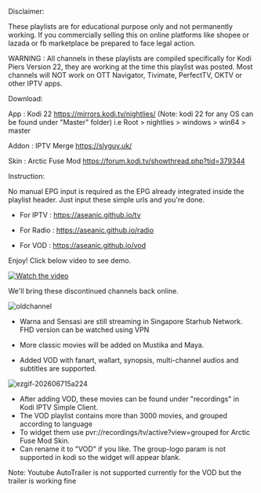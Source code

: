 Disclaimer:

These playlists are for educational purpose only and not permanently working. If you commercially selling this on online platforms like shopee or lazada or fb marketplace be prepared to face legal action.

WARNING : All channels in these playlists are compiled specifically for Kodi Piers Version 22, they are working at the time this playlist was posted. Most channels will NOT work on OTT Navigator, Tivimate, PerfectTV, OKTV or other IPTV apps. 

Download:

App : Kodi 22 https://mirrors.kodi.tv/nightlies/ 
(Note: kodi 22 for any OS can be found under "Master" folder) i.e Root > nightlies > windows > win64 > master

Addon : IPTV Merge https://slyguy.uk/

Skin : Arctic Fuse Mod https://forum.kodi.tv/showthread.php?tid=379344

Instruction:

No manual EPG input is required as the EPG already integrated inside the playlist header. Just input these simple urls and you're done. 

* For IPTV : https://aseanic.github.io/tv

* For Radio : https://aseanic.github.io/radio

* For VOD : https://aseanic.github.io/vod

Enjoy! Click below video to see demo.

[![Watch the video](https://github.com/user-attachments/assets/f6c83a46-2017-471d-ac76-b6eb950d913f)](https://www.dailymotion.com/embed/video/k5tkaeijqU0BuYCjKNQ)

We'll bring these discontinued channels back online.

![oldchannel](https://github.com/user-attachments/assets/49f12b62-5633-4b6e-a588-814c8d97083f)
* Warna and Sensasi are still streaming in Singapore Starhub Network. FHD version can be watched using VPN
* More classic movies will be added on Mustika and Maya.

* Added VOD with fanart, wallart, synopsis, multi-channel audios and subtitles are supported.

![ezgif-202606715a224](https://github.com/user-attachments/assets/df34c4d4-fcfc-4d5f-9097-558333446d62)

* After adding VOD, these movies can be found under "recordings" in Kodi IPTV Simple Client.
* The VOD playlist contains more than 3000 movies, and grouped according to language
* To widget them use pvr://recordings/tv/active?view=grouped for Arctic Fuse Mod Skin. 
* Can rename it to "VOD" if you like. The group-logo param is not supported in kodi so the widget will appear blank.

Note: Youtube AutoTrailer is not supported currently for the VOD but the trailer is working fine
